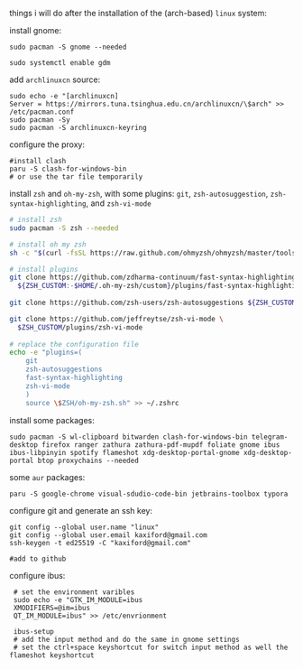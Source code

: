 things i will do after the installation of the (arch-based) `linux` system:

install gnome:

```shell
sudo pacman -S gnome --needed

sudo systemctl enable gdm
```

add `archlinuxcn` source:

```shell
sudo echo -e "[archlinuxcn]
Server = https://mirrors.tuna.tsinghua.edu.cn/archlinuxcn/\$arch" >> /etc/pacman.conf
sudo pacman -Sy
sudo pacman -S archlinuxcn-keyring
```

configure the proxy:

```shell
#install clash
paru -S clash-for-windows-bin
# or use the tar file temporarily
```

install `zsh` and `oh-my-zsh`, with some plugins: `git`, `zsh-autosuggestion`, `zsh-syntax-highlighting`, and `zsh-vi-mode`

```bash
# install zsh
sudo pacman -S zsh --needed

# install oh my zsh
sh -c "$(curl -fsSL https://raw.github.com/ohmyzsh/ohmyzsh/master/tools/install.sh)"

# install plugins
git clone https://github.com/zdharma-continuum/fast-syntax-highlighting.git \
  ${ZSH_CUSTOM:-$HOME/.oh-my-zsh/custom}/plugins/fast-syntax-highlighting
  
git clone https://github.com/zsh-users/zsh-autosuggestions ${ZSH_CUSTOM:-~/.oh-my-zsh/custom}/plugins/zsh-autosuggestions

git clone https://github.com/jeffreytse/zsh-vi-mode \
  $ZSH_CUSTOM/plugins/zsh-vi-mode
  
# replace the configuration file
echo -e "plugins=(
	git
	zsh-autosuggestions
	fast-syntax-highlighting
	zsh-vi-mode
	)
	source \$ZSH/oh-my-zsh.sh" >> ~/.zshrc

```

install some packages:

```shell
sudo pacman -S wl-clipboard bitwarden clash-for-windows-bin telegram-desktop firefox ranger	zathura zathura-pdf-mupdf foliate gnome ibus ibus-libpinyin spotify flameshot xdg-desktop-portal-gnome xdg-desktop-portal btop proxychains --needed
```

some `aur` packages:

```shell
paru -S google-chrome visual-sdudio-code-bin jetbrains-toolbox typora 
```

configure git and generate an ssh key:
```shell
git config --global user.name "linux"
git config --global user.email kaxiford@gmail.com
ssh-keygen -t ed25519 -C "kaxiford@gmail.com"

#add to github
```

configure ibus:

```shell
 # set the environment varibles
 sudo echo -e "GTK_IM_MODULE=ibus
 XMODIFIERS=@im=ibus
 QT_IM_MODULE=ibus" >> /etc/envrionment
 
 ibus-setup
 # add the input method and do the same in gnome settings
 # set the ctrl+space keyshortcut for switch input method as well the flameshot keyshortcut
```
